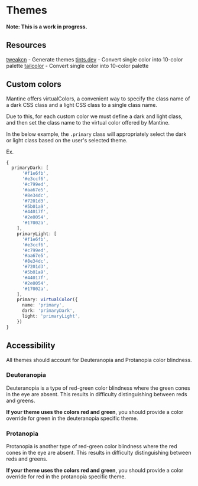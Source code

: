 # Themes

**Note: This is a work in progress.**

## Resources

[tweakcn](https://tweakcn.com) - Generate themes
[tints.dev](https://www.tints.dev/?output=hex) - Convert single color into 10-color palette
[tailcolor](https://tailcolor.com) - Convert single color into 10-color palette

## Custom colors

Mantine offers virtualColors, a convenient way to specify the class name of a dark CSS class and
a light CSS class to a single class name.

Due to this, for each custom color we must define a dark and light class, and then set the class
name to the virtual color offered by Mantine.

In the below example, the `.primary` class will appropriately select the dark or light class based
on the user's selected theme.

Ex.

```typescript
{
  primaryDark: [
      '#f1e6fb',
      '#e3ccf6',
      '#c799ed',
      '#aa67e5',
      '#8e34dc',
      '#7201d3',
      '#5b01a9',
      '#44017f',
      '#2e0054',
      '#17002a',
    ],
    primaryLight: [
      '#f1e6fb',
      '#e3ccf6',
      '#c799ed',
      '#aa67e5',
      '#8e34dc',
      '#7201d3',
      '#5b01a9',
      '#44017f',
      '#2e0054',
      '#17002a',
    ],
    primary: virtualColor({
      name: 'primary',
      dark: 'primaryDark',
      light: 'primaryLight',
    })
}
```

## Accessibility

All themes should account for Deuteranopia and Protanopia color blindness.

### Deuteranopia

Deuteranopia is a type of red-green color blindness where the green cones in the eye are absent.
This results in difficulty distinguishing between reds and greens.

**If your theme uses the colors red and green**, you should provide a color override for green in the deuteranopia specific theme.

### Protanopia

Protanopia is another type of red-green color blindness where the red cones in the eye are absent.
This results in difficulty distinguishing between reds and greens.

**If your theme uses the colors red and green**, you should provide a color override for red in the protanopia specific theme.
